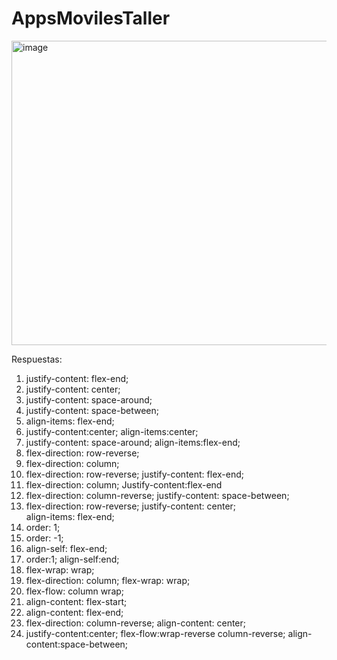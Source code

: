 # AppsMovilesTaller
<img width="861" height="487" alt="image" src="https://github.com/user-attachments/assets/72287288-d818-4f47-b2fc-f7701df6b7fc" />

Respuestas:

1)  justify-content: flex-end;
2)  justify-content: center;
3)  justify-content: space-around;
4)  justify-content: space-between;
5)  align-items: flex-end;
6)  justify-content:center;
    align-items:center;
7)  justify-content: space-around;
    align-items:flex-end;
8)  flex-direction: row-reverse;
9)  flex-direction: column;
10) flex-direction: row-reverse;
    justify-content: flex-end;
11) flex-direction: column;
Justify-content:flex-end
12) flex-direction: column-reverse;
    justify-content: space-between;
13) flex-direction: row-reverse;
    justify-content: center;   
    align-items: flex-end;
14) order: 1;
15) order: -1;
16) align-self: flex-end;
17) order:1;
align-self:end;
18) flex-wrap: wrap;
19) flex-direction: column;
    flex-wrap: wrap;
20) flex-flow: column wrap;
21) align-content: flex-start;
22) align-content: flex-end;
23) flex-direction: column-reverse;
    align-content: center; 
24) justify-content:center;
flex-flow:wrap-reverse column-reverse;
align-content:space-between;
